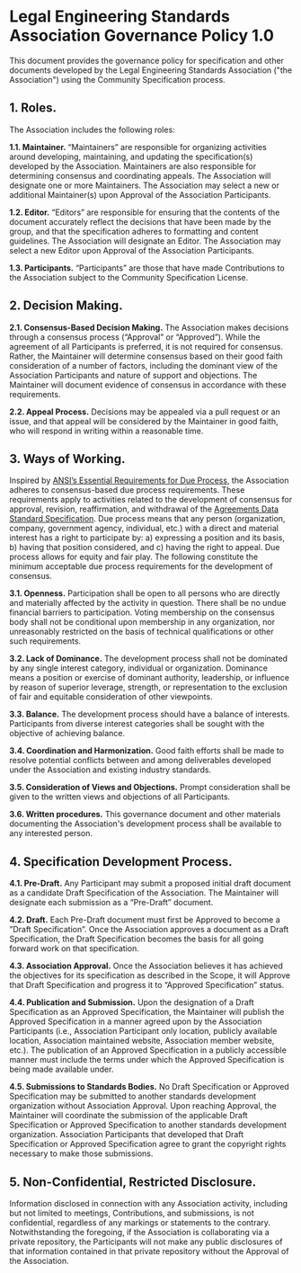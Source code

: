 # Legal Engineering Standards Association Governance Policy 1.0

This document provides the governance policy for specification and other documents developed by the Legal Engineering Standards Association ("the Association") using the Community Specification process.

## 1.	Roles.

The Association includes the following roles:

**1.1.	Maintainer.** “Maintainers” are responsible for organizing activities around developing, maintaining, and updating the specification(s) developed by the Association.  Maintainers are also responsible for determining consensus and coordinating appeals.  The Association will designate one or more Maintainers.  The Association may select a new or additional Maintainer(s) upon Approval of the Association Participants.  

**1.2.	Editor.**  “Editors” are responsible for ensuring that the contents of the document accurately reflect the decisions that have been made by the group, and that the specification adheres to formatting and content guidelines. The Association will designate an Editor.  The Association may select a new Editor upon Approval of the Association Participants.

**1.3.	Participants.**  “Participants” are those that have made Contributions to the Association subject to the Community Specification License.

## 2.	Decision Making.

**2.1.	Consensus-Based Decision Making.**  The Association makes decisions through a consensus process (“Approval” or “Approved”).  While the agreement of all Participants is preferred, it is not required for consensus.  Rather, the Maintainer will determine consensus based on their good faith consideration of a number of factors, including the dominant view of the Association Participants and nature of support and objections.  The Maintainer will document evidence of consensus in accordance with these requirements. 

**2.2.	Appeal Process.**  Decisions may be appealed via a pull request or an issue, and that appeal will be considered by the Maintainer in good faith, who will respond in writing within a reasonable time.

## 3.	Ways of Working.

Inspired by [ANSI’s Essential Requirements for Due Process](https://www.ansi.org/american-national-standards/ans-introduction/essential-requirements), the Association adheres to consensus-based due process requirements.  These requirements apply to activities related to the development of consensus for approval, revision, reaffirmation, and withdrawal of the [Agreements Data Standard Specification](https://github.com/Legal-Engineering-Standards-Association/signet-data-standard). Due process means that any person (organization, company, government agency, individual, etc.) with a direct and material interest has a right to participate by: a) expressing a position and its basis, b) having that position considered, and c) having the right to appeal. Due process allows for equity and fair play. The following constitute the minimum acceptable due process requirements for the development of consensus.

**3.1.	Openness.**  Participation shall be open to all persons who are directly and materially affected by the activity in question. There shall be no undue financial barriers to participation. Voting membership on the consensus body shall not be conditional upon membership in any organization, nor unreasonably restricted on the basis of technical qualifications or other such requirements.

**3.2.	Lack of Dominance.**  The development process shall not be dominated by any single interest category, individual or organization. Dominance means a position or exercise of dominant authority, leadership, or influence by reason of superior leverage, strength, or representation to the exclusion of fair and equitable consideration of other viewpoints.

**3.3.	Balance.**  The development process should have a balance of interests. Participants from diverse interest categories shall be sought with the objective of achieving balance.

**3.4.	Coordination and Harmonization.**  Good faith efforts shall be made to resolve potential conflicts between and among deliverables developed under the Association and existing industry standards.

**3.5.	Consideration of Views and Objections.**  Prompt consideration shall be given to the written views and objections of all Participants.

**3.6.	Written procedures.**  This governance document and other materials documenting the Association's development process shall be available to any interested person.

## 4.	Specification Development Process.  

**4.1.	Pre-Draft.**  Any Participant may submit a proposed initial draft document as a candidate Draft Specification of the Association.  The Maintainer will designate each submission as a “Pre-Draft” document.

**4.2.	Draft.**  Each Pre-Draft document must first be Approved to become a ”Draft Specification”.  Once the Association approves a document as a Draft Specification, the Draft Specification becomes the basis for all going forward work on that specification.

**4.3.	Association Approval.**  Once the Association believes it has achieved the objectives for its specification as described in the Scope, it will Approve that Draft Specification and progress it to “Approved Specification” status. 

**4.4.	Publication and Submission.**  Upon the designation of a Draft Specification as an Approved Specification, the Maintainer will publish the Approved Specification in a manner agreed upon by the Association Participants (i.e., Association Participant only location, publicly available location, Association maintained website, Association member website, etc.).  The publication of an Approved Specification in a publicly accessible manner must include the terms under which the Approved Specification is being made available under.

**4.5.	Submissions to Standards Bodies.**  No Draft Specification or Approved Specification may be submitted to another standards development organization without Association Approval. Upon reaching Approval, the Maintainer will coordinate the submission of the applicable Draft Specification or Approved Specification to another standards development organization. Association Participants that developed that Draft Specification or Approved Specification agree to grant the copyright rights necessary to make those submissions.

## 5. Non-Confidential, Restricted Disclosure.

Information disclosed in connection with any Association activity, including but not limited to meetings, Contributions, and submissions, is not confidential, regardless of any markings or statements to the contrary.  Notwithstanding the foregoing, if the Association is collaborating via a private repository, the Participants will not make any public disclosures of that information contained in that private repository without the Approval of the Association.



